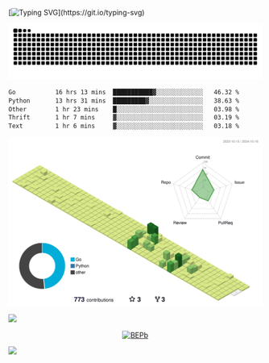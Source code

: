 [![Typing SVG](https://readme-typing-svg.demolab.com?font=JetBrains+Mono&duration=3000&center=true&vCenter=true&multiline=true&repeat=false&width=800&height=80&lines=Welcome+to+KevinMatt's+workshop;Do+not+go+gentle+into+that+good+night.)](https://git.io/typing-svg)

![snake-grid](https://raw.githubusercontent.com/kevinmatthe/kevinmatthe/output/github-contribution-grid-snake-dark.svg)

<!--START_SECTION:waka-->

```txt
Go           16 hrs 13 mins  ███████████▓░░░░░░░░░░░░░   46.32 %
Python       13 hrs 31 mins  █████████▓░░░░░░░░░░░░░░░   38.63 %
Other        1 hr 23 mins    █░░░░░░░░░░░░░░░░░░░░░░░░   03.98 %
Thrift       1 hr 7 mins     ▓░░░░░░░░░░░░░░░░░░░░░░░░   03.19 %
Text         1 hr 6 mins     ▓░░░░░░░░░░░░░░░░░░░░░░░░   03.18 %
```

<!--END_SECTION:waka-->

<!--   profile-green-animate -->
![](./profile-3d-contrib/profile-green-animate.svg)

<!--  2d history skills -->
<img src="https://cr-skills-chart-widget.azurewebsites.net/api/api?username=kevinmatthe" width="auto"></img>

<p align="center"> 
<a href="https://github.com/ryo-ma/github-profile-trophy"><img src="https://github-profile-trophy.vercel.app/?username=kevinmatthe" alt="BEPb" /></a>
</p>

<img src="https://cr-ss-service.azurewebsites.net/api/ScreenShot?widget=summary&username=kevinmatthe" width="auto"></img>
